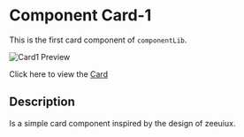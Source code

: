 # Component Card-1

This is the first card component of `componentLib`.

![Card1 Preview](https://github.com/PatsFerrer/componentLib/assets/124654139/da463d24-ca7b-476e-bedb-1c0d429656a3)

Click here to view the [Card](https://patsferrer.github.io/componentLib/components/cards/card-1/card.html)

## Description


Is a simple card component inspired by the design of zeeuiux.
